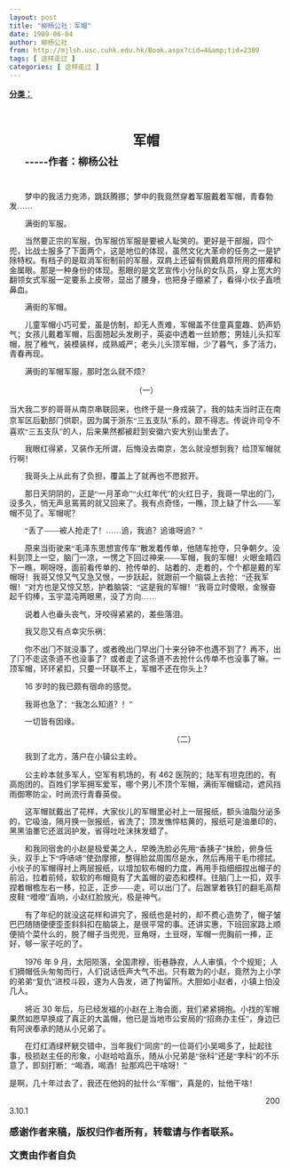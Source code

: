 ```yaml
---
layout: post
title: "柳杨公社：军帽"
date: 1989-06-04
author: 柳杨公社
from: http://mjlsh.usc.cuhk.edu.hk/Book.aspx?cid=4&amp;tid=2389
tags: [ 这样走过 ]
categories: [ 这样走过 ]
---
```


<div style="margin: 15px 10px 10px 0px;">
<div>
<span id="ctl00_ContentPlaceHolder1_chapter1_SubjectLabel" style="font-weight:bold;text-decoration:underline;">
   分类：
  </span>
</div>
<!--[if gte mso 9]><xml>
 <o:OfficeDocumentSettings>
  <o:AllowPNG/>
 </o:OfficeDocumentSettings>
</xml><![endif]-->
<!--[if gte mso 9]><xml>
 <w:WordDocument>
  <w:View>Normal</w:View>
  <w:Zoom>0</w:Zoom>
  <w:TrackMoves/>
  <w:TrackFormatting/>
  <w:PunctuationKerning/>
  <w:ValidateAgainstSchemas/>
  <w:SaveIfXMLInvalid>false</w:SaveIfXMLInvalid>
  <w:IgnoreMixedContent>false</w:IgnoreMixedContent>
  <w:AlwaysShowPlaceholderText>false</w:AlwaysShowPlaceholderText>
  <w:DoNotPromoteQF/>
  <w:LidThemeOther>EN-US</w:LidThemeOther>
  <w:LidThemeAsian>JA</w:LidThemeAsian>
  <w:LidThemeComplexScript>X-NONE</w:LidThemeComplexScript>
  <w:Compatibility>
   <w:BreakWrappedTables/>
   <w:SnapToGridInCell/>
   <w:WrapTextWithPunct/>
   <w:UseAsianBreakRules/>
   <w:DontGrowAutofit/>
   <w:SplitPgBreakAndParaMark/>
   <w:EnableOpenTypeKerning/>
   <w:DontFlipMirrorIndents/>
   <w:OverrideTableStyleHps/>
   <w:UseFELayout/>
  </w:Compatibility>
  <m:mathPr>
   <m:mathFont m:val="Cambria Math"/>
   <m:brkBin m:val="before"/>
   <m:brkBinSub m:val="&#45;-"/>
   <m:smallFrac m:val="off"/>
   <m:dispDef/>
   <m:lMargin m:val="0"/>
   <m:rMargin m:val="0"/>
   <m:defJc m:val="centerGroup"/>
   <m:wrapIndent m:val="1440"/>
   <m:intLim m:val="subSup"/>
   <m:naryLim m:val="undOvr"/>
  </m:mathPr></w:WordDocument>
</xml><![endif]-->
<!--[if gte mso 9]><xml>
 <w:LatentStyles DefLockedState="false" DefUnhideWhenUsed="true"
  DefSemiHidden="true" DefQFormat="false" DefPriority="99"
  LatentStyleCount="276">
  <w:LsdException Locked="false" Priority="0" SemiHidden="false"
   UnhideWhenUsed="false" QFormat="true" Name="Normal"/>
  <w:LsdException Locked="false" Priority="9" SemiHidden="false"
   UnhideWhenUsed="false" QFormat="true" Name="heading 1"/>
  <w:LsdException Locked="false" Priority="9" QFormat="true" Name="heading 2"/>
  <w:LsdException Locked="false" Priority="9" QFormat="true" Name="heading 3"/>
  <w:LsdException Locked="false" Priority="9" QFormat="true" Name="heading 4"/>
  <w:LsdException Locked="false" Priority="9" QFormat="true" Name="heading 5"/>
  <w:LsdException Locked="false" Priority="9" QFormat="true" Name="heading 6"/>
  <w:LsdException Locked="false" Priority="9" QFormat="true" Name="heading 7"/>
  <w:LsdException Locked="false" Priority="9" QFormat="true" Name="heading 8"/>
  <w:LsdException Locked="false" Priority="9" QFormat="true" Name="heading 9"/>
  <w:LsdException Locked="false" Priority="39" Name="toc 1"/>
  <w:LsdException Locked="false" Priority="39" Name="toc 2"/>
  <w:LsdException Locked="false" Priority="39" Name="toc 3"/>
  <w:LsdException Locked="false" Priority="39" Name="toc 4"/>
  <w:LsdException Locked="false" Priority="39" Name="toc 5"/>
  <w:LsdException Locked="false" Priority="39" Name="toc 6"/>
  <w:LsdException Locked="false" Priority="39" Name="toc 7"/>
  <w:LsdException Locked="false" Priority="39" Name="toc 8"/>
  <w:LsdException Locked="false" Priority="39" Name="toc 9"/>
  <w:LsdException Locked="false" Priority="0" Name="footer"/>
  <w:LsdException Locked="false" Priority="35" QFormat="true" Name="caption"/>
  <w:LsdException Locked="false" Priority="0" Name="page number"/>
  <w:LsdException Locked="false" Priority="10" SemiHidden="false"
   UnhideWhenUsed="false" QFormat="true" Name="Title"/>
  <w:LsdException Locked="false" Priority="0" Name="Default Paragraph Font"/>
  <w:LsdException Locked="false" Priority="0" Name="Body Text Indent"/>
  <w:LsdException Locked="false" Priority="11" SemiHidden="false"
   UnhideWhenUsed="false" QFormat="true" Name="Subtitle"/>
  <w:LsdException Locked="false" Priority="22" SemiHidden="false"
   UnhideWhenUsed="false" QFormat="true" Name="Strong"/>
  <w:LsdException Locked="false" Priority="20" SemiHidden="false"
   UnhideWhenUsed="false" QFormat="true" Name="Emphasis"/>
  <w:LsdException Locked="false" Priority="59" SemiHidden="false"
   UnhideWhenUsed="false" Name="Table Grid"/>
  <w:LsdException Locked="false" UnhideWhenUsed="false" Name="Placeholder Text"/>
  <w:LsdException Locked="false" Priority="1" SemiHidden="false"
   UnhideWhenUsed="false" QFormat="true" Name="No Spacing"/>
  <w:LsdException Locked="false" Priority="60" SemiHidden="false"
   UnhideWhenUsed="false" Name="Light Shading"/>
  <w:LsdException Locked="false" Priority="61" SemiHidden="false"
   UnhideWhenUsed="false" Name="Light List"/>
  <w:LsdException Locked="false" Priority="62" SemiHidden="false"
   UnhideWhenUsed="false" Name="Light Grid"/>
  <w:LsdException Locked="false" Priority="63" SemiHidden="false"
   UnhideWhenUsed="false" Name="Medium Shading 1"/>
  <w:LsdException Locked="false" Priority="64" SemiHidden="false"
   UnhideWhenUsed="false" Name="Medium Shading 2"/>
  <w:LsdException Locked="false" Priority="65" SemiHidden="false"
   UnhideWhenUsed="false" Name="Medium List 1"/>
  <w:LsdException Locked="false" Priority="66" SemiHidden="false"
   UnhideWhenUsed="false" Name="Medium List 2"/>
  <w:LsdException Locked="false" Priority="67" SemiHidden="false"
   UnhideWhenUsed="false" Name="Medium Grid 1"/>
  <w:LsdException Locked="false" Priority="68" SemiHidden="false"
   UnhideWhenUsed="false" Name="Medium Grid 2"/>
  <w:LsdException Locked="false" Priority="69" SemiHidden="false"
   UnhideWhenUsed="false" Name="Medium Grid 3"/>
  <w:LsdException Locked="false" Priority="70" SemiHidden="false"
   UnhideWhenUsed="false" Name="Dark List"/>
  <w:LsdException Locked="false" Priority="71" SemiHidden="false"
   UnhideWhenUsed="false" Name="Colorful Shading"/>
  <w:LsdException Locked="false" Priority="72" SemiHidden="false"
   UnhideWhenUsed="false" Name="Colorful List"/>
  <w:LsdException Locked="false" Priority="73" SemiHidden="false"
   UnhideWhenUsed="false" Name="Colorful Grid"/>
  <w:LsdException Locked="false" Priority="60" SemiHidden="false"
   UnhideWhenUsed="false" Name="Light Shading Accent 1"/>
  <w:LsdException Locked="false" Priority="61" SemiHidden="false"
   UnhideWhenUsed="false" Name="Light List Accent 1"/>
  <w:LsdException Locked="false" Priority="62" SemiHidden="false"
   UnhideWhenUsed="false" Name="Light Grid Accent 1"/>
  <w:LsdException Locked="false" Priority="63" SemiHidden="false"
   UnhideWhenUsed="false" Name="Medium Shading 1 Accent 1"/>
  <w:LsdException Locked="false" Priority="64" SemiHidden="false"
   UnhideWhenUsed="false" Name="Medium Shading 2 Accent 1"/>
  <w:LsdException Locked="false" Priority="65" SemiHidden="false"
   UnhideWhenUsed="false" Name="Medium List 1 Accent 1"/>
  <w:LsdException Locked="false" UnhideWhenUsed="false" Name="Revision"/>
  <w:LsdException Locked="false" Priority="34" SemiHidden="false"
   UnhideWhenUsed="false" QFormat="true" Name="List Paragraph"/>
  <w:LsdException Locked="false" Priority="29" SemiHidden="false"
   UnhideWhenUsed="false" QFormat="true" Name="Quote"/>
  <w:LsdException Locked="false" Priority="30" SemiHidden="false"
   UnhideWhenUsed="false" QFormat="true" Name="Intense Quote"/>
  <w:LsdException Locked="false" Priority="66" SemiHidden="false"
   UnhideWhenUsed="false" Name="Medium List 2 Accent 1"/>
  <w:LsdException Locked="false" Priority="67" SemiHidden="false"
   UnhideWhenUsed="false" Name="Medium Grid 1 Accent 1"/>
  <w:LsdException Locked="false" Priority="68" SemiHidden="false"
   UnhideWhenUsed="false" Name="Medium Grid 2 Accent 1"/>
  <w:LsdException Locked="false" Priority="69" SemiHidden="false"
   UnhideWhenUsed="false" Name="Medium Grid 3 Accent 1"/>
  <w:LsdException Locked="false" Priority="70" SemiHidden="false"
   UnhideWhenUsed="false" Name="Dark List Accent 1"/>
  <w:LsdException Locked="false" Priority="71" SemiHidden="false"
   UnhideWhenUsed="false" Name="Colorful Shading Accent 1"/>
  <w:LsdException Locked="false" Priority="72" SemiHidden="false"
   UnhideWhenUsed="false" Name="Colorful List Accent 1"/>
  <w:LsdException Locked="false" Priority="73" SemiHidden="false"
   UnhideWhenUsed="false" Name="Colorful Grid Accent 1"/>
  <w:LsdException Locked="false" Priority="60" SemiHidden="false"
   UnhideWhenUsed="false" Name="Light Shading Accent 2"/>
  <w:LsdException Locked="false" Priority="61" SemiHidden="false"
   UnhideWhenUsed="false" Name="Light List Accent 2"/>
  <w:LsdException Locked="false" Priority="62" SemiHidden="false"
   UnhideWhenUsed="false" Name="Light Grid Accent 2"/>
  <w:LsdException Locked="false" Priority="63" SemiHidden="false"
   UnhideWhenUsed="false" Name="Medium Shading 1 Accent 2"/>
  <w:LsdException Locked="false" Priority="64" SemiHidden="false"
   UnhideWhenUsed="false" Name="Medium Shading 2 Accent 2"/>
  <w:LsdException Locked="false" Priority="65" SemiHidden="false"
   UnhideWhenUsed="false" Name="Medium List 1 Accent 2"/>
  <w:LsdException Locked="false" Priority="66" SemiHidden="false"
   UnhideWhenUsed="false" Name="Medium List 2 Accent 2"/>
  <w:LsdException Locked="false" Priority="67" SemiHidden="false"
   UnhideWhenUsed="false" Name="Medium Grid 1 Accent 2"/>
  <w:LsdException Locked="false" Priority="68" SemiHidden="false"
   UnhideWhenUsed="false" Name="Medium Grid 2 Accent 2"/>
  <w:LsdException Locked="false" Priority="69" SemiHidden="false"
   UnhideWhenUsed="false" Name="Medium Grid 3 Accent 2"/>
  <w:LsdException Locked="false" Priority="70" SemiHidden="false"
   UnhideWhenUsed="false" Name="Dark List Accent 2"/>
  <w:LsdException Locked="false" Priority="71" SemiHidden="false"
   UnhideWhenUsed="false" Name="Colorful Shading Accent 2"/>
  <w:LsdException Locked="false" Priority="72" SemiHidden="false"
   UnhideWhenUsed="false" Name="Colorful List Accent 2"/>
  <w:LsdException Locked="false" Priority="73" SemiHidden="false"
   UnhideWhenUsed="false" Name="Colorful Grid Accent 2"/>
  <w:LsdException Locked="false" Priority="60" SemiHidden="false"
   UnhideWhenUsed="false" Name="Light Shading Accent 3"/>
  <w:LsdException Locked="false" Priority="61" SemiHidden="false"
   UnhideWhenUsed="false" Name="Light List Accent 3"/>
  <w:LsdException Locked="false" Priority="62" SemiHidden="false"
   UnhideWhenUsed="false" Name="Light Grid Accent 3"/>
  <w:LsdException Locked="false" Priority="63" SemiHidden="false"
   UnhideWhenUsed="false" Name="Medium Shading 1 Accent 3"/>
  <w:LsdException Locked="false" Priority="64" SemiHidden="false"
   UnhideWhenUsed="false" Name="Medium Shading 2 Accent 3"/>
  <w:LsdException Locked="false" Priority="65" SemiHidden="false"
   UnhideWhenUsed="false" Name="Medium List 1 Accent 3"/>
  <w:LsdException Locked="false" Priority="66" SemiHidden="false"
   UnhideWhenUsed="false" Name="Medium List 2 Accent 3"/>
  <w:LsdException Locked="false" Priority="67" SemiHidden="false"
   UnhideWhenUsed="false" Name="Medium Grid 1 Accent 3"/>
  <w:LsdException Locked="false" Priority="68" SemiHidden="false"
   UnhideWhenUsed="false" Name="Medium Grid 2 Accent 3"/>
  <w:LsdException Locked="false" Priority="69" SemiHidden="false"
   UnhideWhenUsed="false" Name="Medium Grid 3 Accent 3"/>
  <w:LsdException Locked="false" Priority="70" SemiHidden="false"
   UnhideWhenUsed="false" Name="Dark List Accent 3"/>
  <w:LsdException Locked="false" Priority="71" SemiHidden="false"
   UnhideWhenUsed="false" Name="Colorful Shading Accent 3"/>
  <w:LsdException Locked="false" Priority="72" SemiHidden="false"
   UnhideWhenUsed="false" Name="Colorful List Accent 3"/>
  <w:LsdException Locked="false" Priority="73" SemiHidden="false"
   UnhideWhenUsed="false" Name="Colorful Grid Accent 3"/>
  <w:LsdException Locked="false" Priority="60" SemiHidden="false"
   UnhideWhenUsed="false" Name="Light Shading Accent 4"/>
  <w:LsdException Locked="false" Priority="61" SemiHidden="false"
   UnhideWhenUsed="false" Name="Light List Accent 4"/>
  <w:LsdException Locked="false" Priority="62" SemiHidden="false"
   UnhideWhenUsed="false" Name="Light Grid Accent 4"/>
  <w:LsdException Locked="false" Priority="63" SemiHidden="false"
   UnhideWhenUsed="false" Name="Medium Shading 1 Accent 4"/>
  <w:LsdException Locked="false" Priority="64" SemiHidden="false"
   UnhideWhenUsed="false" Name="Medium Shading 2 Accent 4"/>
  <w:LsdException Locked="false" Priority="65" SemiHidden="false"
   UnhideWhenUsed="false" Name="Medium List 1 Accent 4"/>
  <w:LsdException Locked="false" Priority="66" SemiHidden="false"
   UnhideWhenUsed="false" Name="Medium List 2 Accent 4"/>
  <w:LsdException Locked="false" Priority="67" SemiHidden="false"
   UnhideWhenUsed="false" Name="Medium Grid 1 Accent 4"/>
  <w:LsdException Locked="false" Priority="68" SemiHidden="false"
   UnhideWhenUsed="false" Name="Medium Grid 2 Accent 4"/>
  <w:LsdException Locked="false" Priority="69" SemiHidden="false"
   UnhideWhenUsed="false" Name="Medium Grid 3 Accent 4"/>
  <w:LsdException Locked="false" Priority="70" SemiHidden="false"
   UnhideWhenUsed="false" Name="Dark List Accent 4"/>
  <w:LsdException Locked="false" Priority="71" SemiHidden="false"
   UnhideWhenUsed="false" Name="Colorful Shading Accent 4"/>
  <w:LsdException Locked="false" Priority="72" SemiHidden="false"
   UnhideWhenUsed="false" Name="Colorful List Accent 4"/>
  <w:LsdException Locked="false" Priority="73" SemiHidden="false"
   UnhideWhenUsed="false" Name="Colorful Grid Accent 4"/>
  <w:LsdException Locked="false" Priority="60" SemiHidden="false"
   UnhideWhenUsed="false" Name="Light Shading Accent 5"/>
  <w:LsdException Locked="false" Priority="61" SemiHidden="false"
   UnhideWhenUsed="false" Name="Light List Accent 5"/>
  <w:LsdException Locked="false" Priority="62" SemiHidden="false"
   UnhideWhenUsed="false" Name="Light Grid Accent 5"/>
  <w:LsdException Locked="false" Priority="63" SemiHidden="false"
   UnhideWhenUsed="false" Name="Medium Shading 1 Accent 5"/>
  <w:LsdException Locked="false" Priority="64" SemiHidden="false"
   UnhideWhenUsed="false" Name="Medium Shading 2 Accent 5"/>
  <w:LsdException Locked="false" Priority="65" SemiHidden="false"
   UnhideWhenUsed="false" Name="Medium List 1 Accent 5"/>
  <w:LsdException Locked="false" Priority="66" SemiHidden="false"
   UnhideWhenUsed="false" Name="Medium List 2 Accent 5"/>
  <w:LsdException Locked="false" Priority="67" SemiHidden="false"
   UnhideWhenUsed="false" Name="Medium Grid 1 Accent 5"/>
  <w:LsdException Locked="false" Priority="68" SemiHidden="false"
   UnhideWhenUsed="false" Name="Medium Grid 2 Accent 5"/>
  <w:LsdException Locked="false" Priority="69" SemiHidden="false"
   UnhideWhenUsed="false" Name="Medium Grid 3 Accent 5"/>
  <w:LsdException Locked="false" Priority="70" SemiHidden="false"
   UnhideWhenUsed="false" Name="Dark List Accent 5"/>
  <w:LsdException Locked="false" Priority="71" SemiHidden="false"
   UnhideWhenUsed="false" Name="Colorful Shading Accent 5"/>
  <w:LsdException Locked="false" Priority="72" SemiHidden="false"
   UnhideWhenUsed="false" Name="Colorful List Accent 5"/>
  <w:LsdException Locked="false" Priority="73" SemiHidden="false"
   UnhideWhenUsed="false" Name="Colorful Grid Accent 5"/>
  <w:LsdException Locked="false" Priority="60" SemiHidden="false"
   UnhideWhenUsed="false" Name="Light Shading Accent 6"/>
  <w:LsdException Locked="false" Priority="61" SemiHidden="false"
   UnhideWhenUsed="false" Name="Light List Accent 6"/>
  <w:LsdException Locked="false" Priority="62" SemiHidden="false"
   UnhideWhenUsed="false" Name="Light Grid Accent 6"/>
  <w:LsdException Locked="false" Priority="63" SemiHidden="false"
   UnhideWhenUsed="false" Name="Medium Shading 1 Accent 6"/>
  <w:LsdException Locked="false" Priority="64" SemiHidden="false"
   UnhideWhenUsed="false" Name="Medium Shading 2 Accent 6"/>
  <w:LsdException Locked="false" Priority="65" SemiHidden="false"
   UnhideWhenUsed="false" Name="Medium List 1 Accent 6"/>
  <w:LsdException Locked="false" Priority="66" SemiHidden="false"
   UnhideWhenUsed="false" Name="Medium List 2 Accent 6"/>
  <w:LsdException Locked="false" Priority="67" SemiHidden="false"
   UnhideWhenUsed="false" Name="Medium Grid 1 Accent 6"/>
  <w:LsdException Locked="false" Priority="68" SemiHidden="false"
   UnhideWhenUsed="false" Name="Medium Grid 2 Accent 6"/>
  <w:LsdException Locked="false" Priority="69" SemiHidden="false"
   UnhideWhenUsed="false" Name="Medium Grid 3 Accent 6"/>
  <w:LsdException Locked="false" Priority="70" SemiHidden="false"
   UnhideWhenUsed="false" Name="Dark List Accent 6"/>
  <w:LsdException Locked="false" Priority="71" SemiHidden="false"
   UnhideWhenUsed="false" Name="Colorful Shading Accent 6"/>
  <w:LsdException Locked="false" Priority="72" SemiHidden="false"
   UnhideWhenUsed="false" Name="Colorful List Accent 6"/>
  <w:LsdException Locked="false" Priority="73" SemiHidden="false"
   UnhideWhenUsed="false" Name="Colorful Grid Accent 6"/>
  <w:LsdException Locked="false" Priority="19" SemiHidden="false"
   UnhideWhenUsed="false" QFormat="true" Name="Subtle Emphasis"/>
  <w:LsdException Locked="false" Priority="21" SemiHidden="false"
   UnhideWhenUsed="false" QFormat="true" Name="Intense Emphasis"/>
  <w:LsdException Locked="false" Priority="31" SemiHidden="false"
   UnhideWhenUsed="false" QFormat="true" Name="Subtle Reference"/>
  <w:LsdException Locked="false" Priority="32" SemiHidden="false"
   UnhideWhenUsed="false" QFormat="true" Name="Intense Reference"/>
  <w:LsdException Locked="false" Priority="33" SemiHidden="false"
   UnhideWhenUsed="false" QFormat="true" Name="Book Title"/>
  <w:LsdException Locked="false" Priority="37" Name="Bibliography"/>
  <w:LsdException Locked="false" Priority="39" QFormat="true" Name="TOC Heading"/>
 </w:LatentStyles>
</xml><![endif]-->
<!--[if gte mso 10]>
<style>
 /* Style Definitions */
table.MsoNormalTable
	{mso-style-name:"Table Normal";
	mso-tstyle-rowband-size:0;
	mso-tstyle-colband-size:0;
	mso-style-noshow:yes;
	mso-style-priority:99;
	mso-style-parent:"";
	mso-padding-alt:0in 5.4pt 0in 5.4pt;
	mso-para-margin:0in;
	mso-para-margin-bottom:.0001pt;
	mso-pagination:widow-orphan;
	font-size:10.0pt;
	font-family:"Times New Roman";}
</style>
<![endif]-->
<!--StartFragment-->
<p align="center" class="MsoNormal" style="text-align:center">
<b>
<font size="5">
<span lang="ZH-CN" style="font-family: 黑体;">
<br/>
</span>
</font>
</b>
</p>
<p align="center" class="MsoNormal" style="text-align:center">
<b>
<font size="5">
<span lang="ZH-CN" style="font-family: 黑体;">
     军帽
    </span>
</font>
</b>
</p>
<p class="MsoNormal" style="text-indent:21.0pt;mso-char-indent-count:2.0;
line-height:125%">
<o:p>
<font size="4">
<b>
     -----作者：柳杨公社
    </b>
</font>
</o:p>
</p>
<p class="MsoNormal" style="text-indent:21.0pt;mso-char-indent-count:2.0;
line-height:125%">
<o:p>
<font size="4">
<b>
<br/>
</b>
</font>
</o:p>
</p>
<p class="MsoNormal" style="text-indent:21.0pt;mso-char-indent-count:2.0;
line-height:125%">
<span lang="ZH-CN" style='font-family:宋体;mso-ascii-font-family:
"Times New Roman"'>
   梦中的我活力充沛，跳跃腾挪；梦中的我竟然穿着军服戴着军帽，青春勃发……
  </span>
<o:p>
</o:p>
</p>
<p class="MsoNormal" style="text-indent:21.0pt;mso-char-indent-count:2.0;
line-height:125%">
<span lang="ZH-CN" style='font-family:宋体;mso-ascii-font-family:
"Times New Roman"'>
   满街的军服。
  </span>
<o:p>
</o:p>
</p>
<p class="MsoNormal" style="text-indent:21.0pt;mso-char-indent-count:2.0;
line-height:125%">
<span lang="ZH-CN" style='font-family:宋体;mso-ascii-font-family:
"Times New Roman"'>
   当然要正宗的军服，伪军服仿军服是要被人耻笑的。更好是干部服，四个兜，比战士服多了下面两个，这是地位的体现，虽然文化大革命的任务之一是铲除特权。有档子的是取消军衔制前的军服，双肩上还留有佩戴肩章所用的搭襻和金属眼。那是一种身份的体现。惹眼的是文艺宣传小分队的女队员，穿上宽大的翻领女式军服一定要系上皮带，显出了腰身，也把身子绷紧了，看得小伙子直喷鼻血。
  </span>
<o:p>
</o:p>
</p>
<p class="MsoNormal" style="text-indent:21.0pt;mso-char-indent-count:2.0;
line-height:125%">
<span lang="ZH-CN" style='font-family:宋体;mso-ascii-font-family:
"Times New Roman"'>
   满街的军帽。
  </span>
<o:p>
</o:p>
</p>
<p class="MsoNormal" style="text-indent:21.0pt;mso-char-indent-count:2.0;
line-height:125%">
<span lang="ZH-CN" style='font-family:宋体;mso-ascii-font-family:
"Times New Roman"'>
   儿童军帽小巧可爱，虽是仿制，却无人责难，军帽盖不住童真童趣、奶声奶气；女孩儿戴着军帽，后面翘起头发刷子，英姿中透着一丝娇憨；男娃儿头扣军帽，脱了稚气，装模装样，成熟威严；老头儿头顶军帽，少了暮气，多了活力，青春再现。
  </span>
<o:p>
</o:p>
</p>
<p class="MsoNormal" style="text-indent:21.0pt;mso-char-indent-count:2.0;
line-height:125%">
<span lang="ZH-CN" style='font-family:宋体;mso-ascii-font-family:
"Times New Roman"'>
   满街的军帽军服，那时怎么就不烦？
  </span>
<o:p>
</o:p>
</p>
<p class="MsoBodyTextIndent">
<o:p>
</o:p>
</p>
<p align="center" class="MsoBodyTextIndent" style="text-align:center">
<span lang="ZH-CN" style='font-family:宋体;mso-ascii-font-family:"Times New Roman"'>
   （一）
  </span>
<o:p>
</o:p>
</p>
<p class="MsoBodyTextIndent">
<span lang="ZH-CN" style='font-family:宋体;mso-ascii-font-family:
"Times New Roman"'>
   当大我二岁的哥哥从南京串联回来，也终于是一身戎装了。我的姑夫当时正在南京军区后勤部门供职，因为属于浙东“三五支队”系的，颇不得志。传说许司令不喜欢“三五支队”的人，后来果然都被赶到安徽六安大别山里去了。
  </span>
<o:p>
</o:p>
</p>
<p class="MsoNormal" style="text-indent:21.0pt;mso-char-indent-count:2.0;
line-height:125%">
<span lang="ZH-CN" style='font-family:宋体;mso-ascii-font-family:
"Times New Roman"'>
   我眼红得紧，又装作无所谓，后悔没去南京，怎么就没想到我？给顶军帽就行啊！
  </span>
<o:p>
</o:p>
</p>
<p class="MsoNormal" style="text-indent:21.0pt;mso-char-indent-count:2.0;
line-height:125%">
<span lang="ZH-CN" style='font-family:宋体;mso-ascii-font-family:
"Times New Roman"'>
   我哥头上从此有了负担，覆盖上了就再也不愿掀开。
  </span>
<o:p>
</o:p>
</p>
<p class="MsoNormal" style="text-indent:21.0pt;mso-char-indent-count:2.0;
line-height:125%">
<span lang="ZH-CN" style='font-family:宋体;mso-ascii-font-family:
"Times New Roman"'>
   那日天阴阴的，正是“一月革命”“火红年代”的火红日子，我哥一早出的门，没多久，悄无声息蔫蔫的就又回来了。我有点奇怪，一瞧，顶上缺了什么——军帽不见了。军帽呢？
  </span>
<o:p>
</o:p>
</p>
<p class="MsoNormal" style="text-indent:21.0pt;mso-char-indent-count:2.0;
line-height:125%">
<span lang="ZH-CN" style='font-family:宋体;mso-ascii-font-family:
"Times New Roman"'>
   “丢了——被人抢走了！……追，我追？追谁呀追？”
  </span>
<o:p>
</o:p>
</p>
<p class="MsoNormal" style="text-indent:21.0pt;mso-char-indent-count:2.0;
line-height:125%">
<span lang="ZH-CN" style='font-family:宋体;mso-ascii-font-family:
"Times New Roman"'>
   原来当街驶来“毛泽东思想宣传车”散发着传单，他随车抢夺，只争朝夕。没料到顶上一空，脑门一凉，一愣之下回过神来——军帽，我的军帽！火眼金睛四下一瞧，啊呀呀，面前看传单的、抢传单的、站着的、走着的，个个都是戴的军帽呀！我哥又惊又气又急又恨，一步跃起，就跟前一个脑袋上去抢：“还我军帽！”对方也是又惊又怒，护着脑袋：“这是我的军帽！”我哥立时傻眼，金猴奋起千钧棒，玉宇混沌两眼黑，没了方向……
  </span>
<o:p>
</o:p>
</p>
<p class="MsoNormal" style="text-indent:21.0pt;mso-char-indent-count:2.0;
line-height:125%">
<span lang="ZH-CN" style='font-family:宋体;mso-ascii-font-family:
"Times New Roman"'>
   说着人也垂头丧气，牙咬得紧紧的，差些落泪。
  </span>
<o:p>
</o:p>
</p>
<p class="MsoNormal" style="text-indent:21.0pt;mso-char-indent-count:2.0;
line-height:125%">
<span lang="ZH-CN" style='font-family:宋体;mso-ascii-font-family:
"Times New Roman"'>
   我又怨又有点幸灾乐祸：
  </span>
<o:p>
</o:p>
</p>
<p class="MsoNormal" style="text-indent:21.0pt;mso-char-indent-count:2.0;
line-height:125%">
<span lang="ZH-CN" style='font-family:宋体;mso-ascii-font-family:
"Times New Roman"'>
   你不出门不就没事了，或者晚出门早出门十来分钟不也遇不到了？再不，出了门不走这条道不也没事了？或者走了这条道不去抢什么传单不也没事了嘛。一顶军帽，环环紧扣，只要一环联不上，军帽不还在你头上？
  </span>
<o:p>
</o:p>
</p>
<p class="MsoNormal" style="text-indent:21.0pt;mso-char-indent-count:2.0;
line-height:125%">
  16
  <span lang="ZH-CN" style='font-family:宋体;mso-ascii-font-family:
"Times New Roman"'>
   岁时的我已颇有宿命的感觉。
  </span>
<o:p>
</o:p>
</p>
<p class="MsoNormal" style="text-indent:21.0pt;mso-char-indent-count:2.0;
line-height:125%">
<span lang="ZH-CN" style='font-family:宋体;mso-ascii-font-family:
"Times New Roman"'>
   我哥也急了：“我怎么知道？！”
  </span>
<o:p>
</o:p>
</p>
<p class="MsoNormal" style="text-indent:21.0pt;mso-char-indent-count:2.0;
line-height:125%">
<span lang="ZH-CN" style='font-family:宋体;mso-ascii-font-family:
"Times New Roman"'>
   一切皆有因缘。
  </span>
<o:p>
</o:p>
</p>
<p class="MsoNormal" style="text-indent:21.0pt;mso-char-indent-count:2.0;
line-height:125%">
<o:p>
</o:p>
</p>
<p class="MsoNormal" style="text-indent:220.5pt;mso-char-indent-count:21.0;
line-height:125%">
<span lang="ZH-CN" style='font-family:宋体;mso-ascii-font-family:
"Times New Roman"'>
   （二）
  </span>
<o:p>
</o:p>
</p>
<p class="MsoNormal" style="text-indent:21.0pt;mso-char-indent-count:2.0;
line-height:125%">
<span lang="ZH-CN" style='font-family:宋体;mso-ascii-font-family:
"Times New Roman"'>
   我到了北方，落户在小镇公主岭。
  </span>
<o:p>
</o:p>
</p>
<p class="MsoNormal" style="text-indent:21.0pt;mso-char-indent-count:2.0;
line-height:125%">
<span lang="ZH-CN" style='font-family:宋体;mso-ascii-font-family:
"Times New Roman"'>
   公主岭本就多军人，空军有机场的，有
  </span>
  462
  <span lang="ZH-CN" style='font-family:宋体;mso-ascii-font-family:"Times New Roman"'>
   医院的；陆军有坦克团的，有高炮团的。百姓们学军拥军爱军，哪个男儿不顶个军帽，满街军帽蠕动，遮风挡雨御寒防尘，时尚流行青春英俊。
  </span>
<o:p>
</o:p>
</p>
<p class="MsoNormal" style="text-indent:21.0pt;mso-char-indent-count:2.0;
line-height:125%">
<span lang="ZH-CN" style='font-family:宋体;mso-ascii-font-family:
"Times New Roman"'>
   这军帽就戴出了花样，大家伙儿的军帽里必衬上一层报纸，额头油脂分泌多的，它吸油，隔月换一张报纸，省洗了；顶发憔悴枯黄的，报纸可是油墨印的，黑黑油墨它还滋润护发，省得吐吐沫抹发蜡了。
  </span>
<o:p>
</o:p>
</p>
<p class="MsoNormal" style="text-indent:21.0pt;mso-char-indent-count:2.0;
line-height:125%">
<span lang="ZH-CN" style='font-family:宋体;mso-ascii-font-family:
"Times New Roman"'>
   和我同宿舍的小赵是极爱美之人，早晚洗脸必先用“香胰子”抹脸，俯身低头，双手上下“呼哧哧”使劲摩擦，整得脸盆周围尽是水，然后再用干毛巾擦拭。小伙子的军帽得衬上两层报纸，以增加软布帽的力度，再用手指细细捏出帽子的前沿，拉着前倾，软软的布帽竟有了大盖帽的姿态和模样。往脑门上一扣，双手捏着帽檐左右一移，拉正，正步——走，可以出门了。后跟掌着铁钉的翻毛高帮皮鞋
  </span>
<span lang="ZH-CN">
</span>
<span lang="ZH-CN" style='font-family:宋体;mso-ascii-font-family:
"Times New Roman"'>
   “噔噔”直响，小赵红脸放光，极是神气。
  </span>
<o:p>
</o:p>
</p>
<p class="MsoNormal" style="text-indent:21.0pt;mso-char-indent-count:2.0;
line-height:125%">
<span lang="ZH-CN" style='font-family:宋体;mso-ascii-font-family:
"Times New Roman"'>
   有了年纪的就没这花样和讲究了，报纸也是衬的，却不费心造势了，帽子皱巴巴随随便便歪歪斜斜扣在脑袋上，是很平常的事。还讲实惠，下班回家路上顺便捎个菜什么的，脱了帽子当兜兜，豆角呀，土豆呀，军帽一兜胸前一捧，正好，够一家子吃的了。
  </span>
<o:p>
</o:p>
</p>
<p class="MsoNormal" style="text-indent:21.0pt;mso-char-indent-count:2.0;
line-height:125%">
  1976
  <span lang="ZH-CN" style='font-family:宋体;mso-ascii-font-family:
"Times New Roman"'>
   年
  </span>
  9
  <span lang="ZH-CN" style='font-family:宋体;mso-ascii-font-family:
"Times New Roman"'>
   月，太阳陨落，全国肃穆，街巷静寂，人人审慎，个个规矩；人们摘帽低头匆匆而行，人们说话低声大气不出。只有敢为的小赵，竟然为上小学的弟弟“复仇”进校斗殴，遂为人告发，进了拘留所。大胆如小赵者，小镇上怕没几人。
  </span>
<o:p>
</o:p>
</p>
<p class="MsoNormal" style="text-indent:21.0pt;mso-char-indent-count:2.0;
line-height:125%">
<span lang="ZH-CN" style='font-family:宋体;mso-ascii-font-family:
"Times New Roman"'>
   将近
  </span>
  30
  <span lang="ZH-CN" style='font-family:宋体;
mso-ascii-font-family:"Times New Roman"'>
   年后，与已经发福的小赵在上海会面，我们紧紧拥抱。小找的军帽果然如愿早换成了真正的大盖帽，他已是当地市公安局的“招商办主任”，身边已有阿谀奉承的随从小兄弟了。
  </span>
<o:p>
</o:p>
</p>
<p class="MsoNormal" style="text-indent:21.0pt;mso-char-indent-count:2.0;
line-height:125%">
<span lang="ZH-CN" style='font-family:宋体;mso-ascii-font-family:
"Times New Roman"'>
   在灯红酒绿杯觥交错中，当年我们“同房”的一位哥们小吴喝多了，扯起往事，极损赵主任的形象，小赵哈哈直乐，随从小兄弟是“张科”还是“李科”的不乐意了，即刻打断：“喝酒，喝酒！扯那鸡巴干啥呀！”
  </span>
<o:p>
</o:p>
</p>
<p class="MsoNormal" style="line-height:125%">
<span lang="ZH-CN" style='font-family:宋体;mso-ascii-font-family:"Times New Roman"'>
   是啊，几十年过去了，我还在他妈的扯什么“军帽”，真是的，扯他干啥！
  </span>
<o:p>
</o:p>
</p>
<p class="MsoNormal" style="text-indent:346.5pt;mso-char-indent-count:33.0;
line-height:125%">
<o:p>
</o:p>
</p>
<p class="MsoNormal" style="text-indent:346.5pt;mso-char-indent-count:33.0;
line-height:125%">
  2003.10.1
  <o:p>
</o:p>
</p>
<p class="MsoNormal">
<o:p>
</o:p>
<span style="font-size: 17.27272605896px; line-height: 21.1200008392334px; text-indent: 21pt;">
</span>
</p>
<p class="MsoNormal" style="font-size: 17.27272605896px; text-indent: 21pt; line-height: 21.1200008392334px;">
<o:p>
</o:p>
</p>
<strong style="font-size: 17.27272605896px; line-height: 24.6399993896484px;">
  感谢作者来稿，版权归作者所有，转载请与作者联系。
  <br/>
</strong>
<p class="MsoNormal" style="font-size: 17.27272605896px; line-height: 24.6399993896484px;">
<o:p>
<strong style="font-size: 17.27272605896px; line-height: 24.6399993896484px;">
    文责由作者自负
   </strong>
</o:p>
</p>
<!--EndFragment-->
</div>
